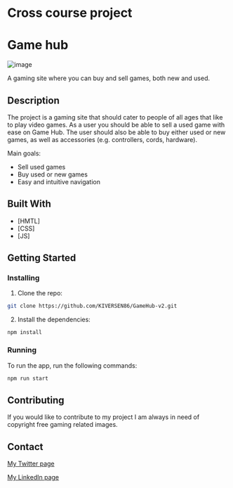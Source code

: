 # Cross course project

# Game hub

![image](https://user-images.githubusercontent.com/52622303/164316813-4b12d99f-aeb7-4069-85cf-e72b3a50ac99.png)

A gaming site where you can buy and sell games, both new and used.

## Description

The project is a gaming site that should cater to people of all ages that like to play video games.
As a user you should be able to sell a used game with ease on Game Hub. The user should also be able
to buy either used or new games, as well as accessories (e.g. controllers, cords, hardware).

Main goals:

- Sell used games
- Buy used or new games
- Easy and intuitive navigation

## Built With

- [HMTL]
- [CSS]
- [JS]

## Getting Started

### Installing

1. Clone the repo:

```bash
git clone https://github.com/KIVERSEN86/GameHub-v2.git
```

2. Install the dependencies:

```There are no dependencies to install
npm install
```

### Running

To run the app, run the following commands:

```bash
npm run start
```

## Contributing

If you would like to contribute to my project I am always in need of copyright free gaming related images.

## Contact

[My Twitter page](https://twitter.com/Iversen_DR)

[My LinkedIn page](https://www.linkedin.com/in/kristoffer-iversen-a593811b5/)
